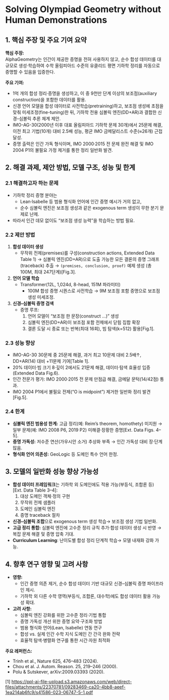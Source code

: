 # Solving Olympiad Geometry without Human Demonstrations

## 1. 핵심 주장 및 주요 기여 요약  
**핵심 주장:**  
AlphaGeometry는 인간이 제공한 증명을 전혀 사용하지 않고, 순수 합성 데이터를 대규모로 생성·학습하여 수학 올림피아드 수준의 유클리드 평면 기하학 정리를 자동으로 증명할 수 있음을 입증한다.  

**주요 기여:**  
- 1억 개의 합성 정리·증명을 생성하고, 이 중 9천만 단계 이상의 보조점(auxiliary construction)을 포함한 데이터를 활용.  
- 신경 언어 모델을 합성 데이터로 사전학습(pretraining)하고, 보조점 생성에 초점을 맞춰 미세조정(fine-tuning)한 뒤, 기하학 전용 심볼릭 엔진(DD+AR)과 결합한 신경–심볼릭 추론 체계 제안.  
- IMO-AG-30(2000년 이후 대표 올림피아드 기하학 문제 30개)에서 25문제 해결, 이전 최고 기법(10개) 대비 2.5배 성능, 평균 IMO 금메달리스트 수준(≈26개) 근접 달성.  
- 증명 출력은 인간 가독 형식이며, IMO 2000·2015 전 문제 완전 해결 및 IMO 2004 P1의 불필요 가정 제거를 통한 정리 일반화 발견.  

## 2. 해결 과제, 제안 방법, 모델 구조, 성능 및 한계  

### 2.1 해결하고자 하는 문제  
- 기하학 정리 증명 분야는  
  - Lean·Isabelle 등 범용 형식화 언어에 인간 증명 예시가 거의 없고,  
  - 순수 심볼릭 엔진은 보조점 생성과 같은 exogenous term 생성이 무한 분기 문제로 난제.  
- 따라서 인간 데모 없이도 “보조점 생성 능력”을 학습하는 방법 필요.  

### 2.2 제안 방법  
1. **합성 데이터 생성**  
   - 무작위 전제(premises)를 구성(construction actions, Extended Data Table 1) → 심볼릭 엔진(DD+AR)으로 도출 가능한 모든 결론의 증명 그래프(traceback) 추출 → `(premises, conclusion, proof)` 예제 생성 (총 100M, 최대 247단계)[Fig.3].  
2. **언어 모델 학습**  
   - Transformer(12L, 1,024d, 8-head, 151M 파라미터)  
     - 100M 합성 증명 시퀀스로 사전학습 → 9M 보조점 포함 증명으로 보조점 생성 미세조정.  
3. **신경–심볼릭 증명 검색**  
   - 증명 루프:  
     1. 언어 모델이 “보조점 한 문장(construct …)” 생성  
     2. 심볼릭 엔진(DD+AR)이 보조점 포함 전제에서 닫힘 집합 확장  
     3. 결론 도달 시 종료 또는 반복(최대 16회), 빔 탐색(k=512) 활용[Fig.1].  

### 2.3 성능 향상  
- IMO-AG-30 30문제 중 25문제 해결, 과거 최고 10문제 대비 2.5배↑, DD+AR(14) 대비 +11문제 기여[Table 1].  
- 20% 데이터·빔 크기 8·깊이 2에서도 21문제 해결, 데이터·탐색 효율성 입증(Extended Data Fig.6).  
- 인간 전문가 평가: IMO 2000·2015 전 문제 만점급 해결, 금메달 문턱(14/42점) 통과.  
- IMO 2004 P1에서 불필요 전제(“O is midpoint”) 제거한 일반화 정리 발견[Fig.5].  

### 2.4 한계  
- **심볼릭 엔진 범용성 한계:** 고급 정리(예: Reim’s theorem, homothety) 미지원 → 일부 문제(예: IMO 2008 P6, 2019 P2) 미해결·장황한 증명[Ext. Data Figs. 4–5].  
- **증명 가독성:** 저수준 연산(가우시안 소거) 추상화 부족 → 인간 가독성 대비 장·단계 많음.  
- **형식화 언어 의존성:** GeoLogic 등 도메인 특수 언어 한정.  

## 3. 모델의 일반화 성능 향상 가능성  
- **합성 데이터 프레임워크**는 기하학 외 도메인에도 적용 가능(부등식, 조합론 등) [Ext. Data Table 3–4]:  
  1) 대상 도메인 객체·정의 구현  
  2) 무작위 전제 샘플러  
  3) 도메인 심볼릭 엔진  
  4) 증명 traceback 절차  
- **신경–심볼릭 조합**으로 exogenous term 생성 학습→ 보조점 생성 기법 일반화.  
- **고급 정리 통합:** 심볼릭 엔진에 고수준 정리 규칙 추가·합성 데이터 생성 시 반영 → 복잡 문제 해결 및 증명 압축 기대.  
- **Curriculum Learning**: 난이도별 합성 정리 단계적 학습→ 모델 내재화 강화 가능.  

## 4. 향후 연구 영향 및 고려 사항  
- **영향:**  
  - 인간 증명 의존 제거, 순수 합성 데이터 기반 대규모 신경–심볼릭 증명 파이프라인 제시.  
  - 기하학 외 다른 수학 영역(부등식, 조합론, 대수학)에도 합성 데이터 활용 가능성 확대.  
- **고려 사항:**  
  - 심볼릭 엔진 강화를 위한 고수준 정리·기법 통합  
  - 증명 가독성 개선 위한 증명 요약·구조화 방법  
  - 범용 형식화 언어(Lean, Isabelle) 연동 연구  
  - 합성 vs. 실제 인간 수학 지식 도메인 간 간극 완화 전략  
  - 효율적 탐색·병렬화 연구를 통한 시간·자원 최적화  

**주요 레퍼런스:**  
- Trinh et al., Nature 625, 476–483 (2024).  
- Chou et al. J. Autom. Reason. 25, 219–246 (2000).  
- Polu & Sutskever, arXiv:2009.03393 (2020).

[1] https://ppl-ai-file-upload.s3.amazonaws.com/web/direct-files/attachments/22370781/09283469-ca20-4bb8-aeef-1ea214ab6fc9/s41586-023-06747-5-1.pdf
